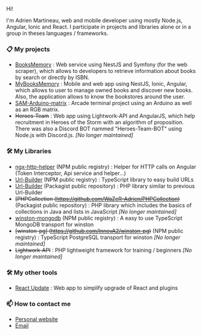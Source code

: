 Hi!

I'm Adrien Martineau, web and mobile developer using mostly Node.js, Angular, Ionic and React. I participate in projects and libraries alone or in a group in theses languages / frameworks.

### 📋 My projects

- [BooksMemory](https://github.com/InnovA2/booksmemory) : Web service using NestJS and Symfony (for the web scraper), which allows to developers to retrieve information about books by search or directly by ISBN.
- [MyBooksMemory](https://github.com/InnovA2/mybooksmemory) : Mobile and web app using NestJS, Ionic, Angular, which allows to user to manage owned books and discover new books. Also, the application allows to know the bookstores around the user.
- [SAM-Arduino-matrix](https://github.com/WaZeR-Adrien/SAM-Arduino-matrix) : Arcade terminal project using an Arduino as well as an RGB matrix.
- ~~Heroes-Team~~ : Web app using Lightwork-API and AngularJS, which help recruitment in Heroes of the Storm with an algorithm of proposition. There was also a Discord BOT nammed "Heroes-Team-BOT" using Node.js with Discord.js. *[No longer maintained]*

### 🛠 My Libraries

- [ngx-http-helper](https://github.com/InnovA2/ngx-http-helper) (NPM public registry) : Helper for HTTP calls on Angular (Token Interceptor, Api service and helper...)
- [Url-Builder](https://github.com/InnovA2/url-builder) (NPM public registry) : TypeScript library to easy build URLs
- [Url-Builder](https://github.com/InnovA2/url-builder-php) (Packagist public repository) : PHP library similar to previous Url-Builder
- ~~[PHPCollection (https://github.com/WaZeR-Adrien/PHPCollection)~~ (Packagist public repository) : PHP library which includes the basics of collections in Java and lists in JavaScript *[No longer maintained]*
- [winston-mongodb](https://github.com/InnovA2/winston-mongodb) (NPM public registry) : A easy to use TypeScript MongoDB transport for winston
- ~~[winston-pg] (https://github.com/InnovA2/winston-pg)~~ (NPM public registry) : TypeScript PostgreSQL transport for winston *[No longer maintained]*
- ~~Lightwork-API~~ : PHP lightweight framework for training / beginners *[No longer maintained]*

### 🛠 My other tools

- [React Update](https://github.com/WaZeR-Adrien/react-update) : Web app to simplify upgrade of React and plugins

### 📫 How to contact me
- [Personal website](https://adrien-martineau.fr)
- [Email](mailto:contact@adrien-martineau.fr)
